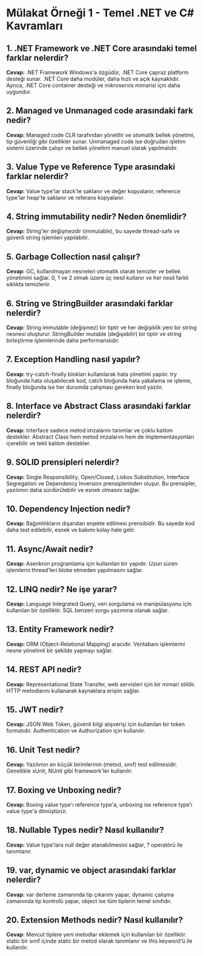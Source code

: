 # Mülakat Örneği 1 - Temel .NET ve C# Kavramları

## 1. .NET Framework ve .NET Core arasındaki temel farklar nelerdir?
**Cevap:** .NET Framework Windows'a özgüdür, .NET Core çapraz platform desteği sunar. .NET Core daha modüler, daha hızlı ve açık kaynaklıdır. Ayrıca, .NET Core container desteği ve mikroservis mimarisi için daha uygundur.

## 2. Managed ve Unmanaged code arasındaki fark nedir?
**Cevap:** Managed code CLR tarafından yönetilir ve otomatik bellek yönetimi, tip güvenliği gibi özellikler sunar. Unmanaged code ise doğrudan işletim sistemi üzerinde çalışır ve bellek yönetimi manuel olarak yapılmalıdır.

## 3. Value Type ve Reference Type arasındaki farklar nelerdir?
**Cevap:** Value type'lar stack'te saklanır ve değer kopyalanır, reference type'lar heap'te saklanır ve referans kopyalanır.

## 4. String immutability nedir? Neden önemlidir?
**Cevap:** String'ler değişmezdir (immutable), bu sayede thread-safe ve güvenli string işlemleri yapılabilir.

## 5. Garbage Collection nasıl çalışır?
**Cevap:** GC, kullanılmayan nesneleri otomatik olarak temizler ve bellek yönetimini sağlar. 0, 1 ve 2 olmak üzere üç nesil kullanır ve her nesil farklı sıklıkta temizlenir.

## 6. String ve StringBuilder arasındaki farklar nelerdir?
**Cevap:** String immutable (değişmez) bir tiptir ve her değişiklik yeni bir string nesnesi oluşturur. StringBuilder mutable (değişebilir) bir tiptir ve string birleştirme işlemlerinde daha performanslıdır.

## 7. Exception Handling nasıl yapılır?
**Cevap:** try-catch-finally blokları kullanılarak hata yönetimi yapılır. try bloğunda hata oluşabilecek kod, catch bloğunda hata yakalama ve işleme, finally bloğunda ise her durumda çalışması gereken kod yazılır.

## 8. Interface ve Abstract Class arasındaki farklar nelerdir?
**Cevap:** Interface sadece metod imzalarını tanımlar ve çoklu kalıtım destekler. Abstract Class hem metod imzalarını hem de implementasyonları içerebilir ve tekli kalıtım destekler.

## 9. SOLID prensipleri nelerdir?
**Cevap:** Single Responsibility, Open/Closed, Liskov Substitution, Interface Segregation ve Dependency Inversion prensiplerinden oluşur. Bu prensipler, yazılımın daha sürdürülebilir ve esnek olmasını sağlar.

## 10. Dependency Injection nedir?
**Cevap:** Bağımlılıkların dışarıdan enjekte edilmesi prensibidir. Bu sayede kod daha test edilebilir, esnek ve bakımı kolay hale gelir.

## 11. Async/Await nedir?
**Cevap:** Asenkron programlama için kullanılan bir yapıdır. Uzun süren işlemlerin thread'leri bloke etmeden yapılmasını sağlar.

## 12. LINQ nedir? Ne işe yarar?
**Cevap:** Language Integrated Query, veri sorgulama ve manipülasyonu için kullanılan bir özelliktir. SQL benzeri sorgu yazımına olanak sağlar.

## 13. Entity Framework nedir?
**Cevap:** ORM (Object-Relational Mapping) aracıdır. Veritabanı işlemlerini nesne yönelimli bir şekilde yapmayı sağlar.

## 14. REST API nedir?
**Cevap:** Representational State Transfer, web servisleri için bir mimari stildir. HTTP metodlarını kullanarak kaynaklara erişim sağlar.

## 15. JWT nedir?
**Cevap:** JSON Web Token, güvenli bilgi alışverişi için kullanılan bir token formatıdır. Authentication ve Authorization için kullanılır.

## 16. Unit Test nedir?
**Cevap:** Yazılımın en küçük birimlerinin (metod, sınıf) test edilmesidir. Genellikle xUnit, NUnit gibi framework'ler kullanılır.

## 17. Boxing ve Unboxing nedir?
**Cevap:** Boxing value type'ı reference type'a, unboxing ise reference type'ı value type'a dönüştürür.

## 18. Nullable Types nedir? Nasıl kullanılır?
**Cevap:** Value type'lara null değer atanabilmesini sağlar, ? operatörü ile tanımlanır.

## 19. var, dynamic ve object arasındaki farklar nelerdir?
**Cevap:** var derleme zamanında tip çıkarımı yapar, dynamic çalışma zamanında tip kontrolü yapar, object ise tüm tiplerin temel sınıfıdır.

## 20. Extension Methods nedir? Nasıl kullanılır?
**Cevap:** Mevcut tiplere yeni metodlar eklemek için kullanılan bir özelliktir. static bir sınıf içinde static bir metod olarak tanımlanır ve this keyword'ü ile kullanılır. 